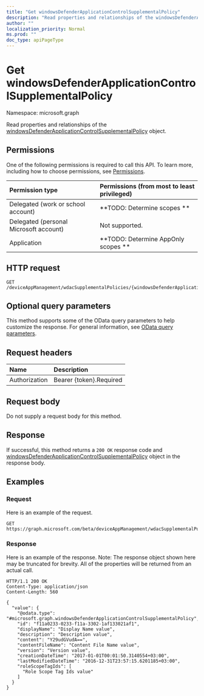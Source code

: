 ```yaml
---
title: "Get windowsDefenderApplicationControlSupplementalPolicy"
description: "Read properties and relationships of the windowsDefenderApplicationControlSupplementalPolicy object."
author: ""
localization_priority: Normal
ms.prod: ""
doc_type: apiPageType
---
```


# Get windowsDefenderApplicationControlSupplementalPolicy

Namespace: microsoft.graph

Read properties and relationships of the [windowsDefenderApplicationControlSupplementalPolicy](../resources/windowsdefenderapplicationcontrolsupplementalpolicy.md) object.

## Permissions
One of the following permissions is required to call this API. To learn more, including how to choose permissions, see [Permissions](/concepts/permissions-reference.md).

|Permission type|Permissions (from most to least privileged)|
|:---|:---|
|Delegated (work or school account)|**TODO: Determine scopes **|
|Delegated (personal Microsoft account)|Not supported.|
|Application|**TODO: Determine AppOnly scopes **|

## HTTP request
<!-- {
  "blockType": "ignored"
}
-->
``` http
GET /deviceAppManagement/wdacSupplementalPolicies/{windowsDefenderApplicationControlSupplementalPolicyId}
```

## Optional query parameters
This method supports some of the OData query parameters to help customize the response. For general information, see [OData query parameters](/graph/query-parameters).

## Request headers
|Name|Description|
|:---|:---|
|Authorization|Bearer {token}.Required|

## Request body
Do not supply a request body for this method.

## Response
If successful, this method returns a `200 OK` response code and [windowsDefenderApplicationControlSupplementalPolicy](../resources/windowsdefenderapplicationcontrolsupplementalpolicy.md) object in the response body.

## Examples

### Request
Here is an example of the request.
<!-- {
  "blockType": "request",
  "name": "get_windowsdefenderapplicationcontrolsupplementalpolicy"
}
-->
``` http
GET https://graph.microsoft.com/beta/deviceAppManagement/wdacSupplementalPolicies/{windowsDefenderApplicationControlSupplementalPolicyId}
```

### Response
Here is an example of the response. Note: The response object shown here may be truncated for brevity. All of the properties will be returned from an actual call.
<!-- {
  "blockType": "response",
  "truncated": true,
  "@odata.type": "microsoft.graph.windowsDefenderApplicationControlSupplementalPolicy"
}
-->
``` http
HTTP/1.1 200 OK
Content-Type: application/json
Content-Length: 560

{
  "value": {
    "@odata.type": "#microsoft.graph.windowsDefenderApplicationControlSupplementalPolicy",
    "id": "f11a0233-0233-f11a-3302-1af133021af1",
    "displayName": "Display Name value",
    "description": "Description value",
    "content": "Y29udGVudA==",
    "contentFileName": "Content File Name value",
    "version": "Version value",
    "creationDateTime": "2017-01-01T00:01:50.3140554+03:00",
    "lastModifiedDateTime": "2016-12-31T23:57:15.6201185+03:00",
    "roleScopeTagIds": [
      "Role Scope Tag Ids value"
    ]
  }
}
```

